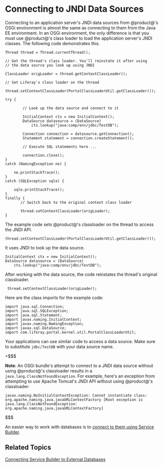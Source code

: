 # Connecting to JNDI Data Sources [](id=connecting-to-data-sources-using-jndi)

Connecting to an application server's JNDI data sources from @product@'s OSGi
environment is almost the same as connecting to them from the Java EE
environment. In an OSGi environment, the only difference is that you must use
@product@'s class loader to load the application server's JNDI classes. The
following code demonstrates this.

    Thread thread = Thread.currentThread();

    // Get the thread's class loader. You'll reinstate it after using
    // the data source you look up using JNDI

    ClassLoader origLoader = thread.getContextClassLoader();

    // Set Liferay's class loader on the thread

    thread.setContextClassLoader(PortalClassLoaderUtil.getClassLoader());

    try {

            // Look up the data source and connect to it

            InitialContext ctx = new InitialContext();
            DataSource datasource = (DataSource)
                ctx.lookup("java:comp/env/jdbc/TestDB");

            Connection connection = datasource.getConnection();
            Statement statement = connection.createStatement();

            // Execute SQL statements here ...

            connection.close();
    }
    catch (NamingException ne) {

        ne.printStackTrace();
    }
	catch (SQLException sqle) {

		sqle.printStackTrace();
	}
    finally {
           // Switch back to the original context class loader

           thread.setContextClassLoader(origLoader);
    }

The example code sets @product@'s classloader on the thread to access the JNDI
API. 

    thread.setContextClassLoader(PortalClassLoaderUtil.getClassLoader());

It uses JNDI to look up the data source.

    InitialContext ctx = new InitialContext();
    DataSource datasource = (DataSource)
        ctx.lookup("java:comp/env/jdbc/TestDB"); 

After working with the data source, the code reinstates the thread's
original classloader.

     thread.setContextClassLoader(origLoader);

Here are the class imports for the example code:

    import java.sql.Connection;
    import java.sql.SQLException;
    import java.sql.Statement;
    import javax.naming.InitialContext;
    import javax.naming.NamingException;
    import javax.sql.DataSource;
    import com.liferay.portal.kernel.util.PortalClassLoaderUtil;

Your applications can use similar code to access a data source. Make sure to
substitute `jdbc/TestDB` with your data source name. 

+$$$

**Note**: An OSGi bundle's attempt to connect to a JNDI data source without
using @product@'s classloader results in a `java.lang.ClassNotFoundException`.
For example, here's an exception from attempting to use Apache Tomcat's JNDI API
without using @product@'s classloader:

    javax.naming.NoInitialContextException: Cannot instantiate class:
    org.apache.naming.java.javaURLContextFactory [Root exception is
    java.lang.ClassNotFoundException:
    org.apache.naming.java.javaURLContextFactory]

$$$

An easier way to work with databases is to 
[connect to them using Service Builder](/develop/tutorials/-/knowledge_base/7-1/connecting-service-builder-to-external-databases). 

## Related Topics [](id=related-topics)

[Connecting Service Builder to External Databases](/develop/tutorials/-/knowledge_base/7-1/connecting-service-builder-to-external-databases)
